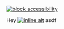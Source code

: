 [![block accessibility](/img/editor.png 'block title')](https://inline.com)

Hey [![inline alt](/img/rabbit.png 'inline tittle')](https://inlineurl.com) asdf
